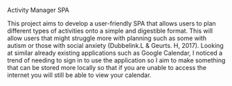 Activity Manager SPA

This project aims to develop a user-friendly SPA that allows users to plan different types of activities onto a simple and digestible format. This will allow users that might struggle more with planning such as some with autism or those with social anxiety (Dubbelink.L & Geurts. H, 2017). Looking at similar already existing applications such as Google Calendar, I noticed a trend of needing to sign in to use the application so I aim to make something that can be stored more locally so that if you are unable to access the internet you will still be able to view your calendar. 
